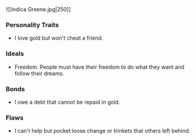 ![[Indica Greene.jpg|250]]
### Personality Traits
- I love gold but won't cheat a friend.
### Ideals
- Freedom. People must have their freedom to do what they want and follow their dreams.
### Bonds
- I owe a debt that cannot be repaid in gold.
### Flaws
- I can't help but pocket loose change or trinkets that others left behind.